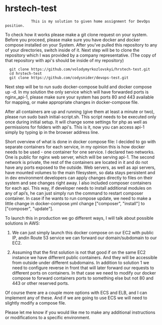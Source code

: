 # hrstech-test

				This is my solution to given home assignment for DevOps position.
To check how it works please make a git clone request on your system. Before you proceed, please make sure you have docker and docker compose installed on your System.
After you’ve pulled this repository to any of your directories, switch inside of it.
Next step will be to clone the repository which I was provided by a company representative. (The copy of that repository with api's should be inside of my repository)

      git clone https://github.com/volodymyrkozlovskyi/hrstech-test.git
      cd hrstech-test
      git clone https://github.com/codysnider/devops-test.git

Next step will be to run sudo docker-compose build and docker compose up -d. In my solution the only service which will have forwarded ports is  nginx_api-1, please make sure your system has ports 80 and 443 available for mapping, or make appropriate changes in docker-compose file.

After all containers are up and running (give them at least a minute or two), please run sudo bash initial-script.sh. This script needs to be executed only once during initial setup. It will change some settings for php as well as permissions for folders with api's.
This is it, now you can access api-1 simply by typing ip in the browser address line.

Short overview of what is done in docker compose file:
I decided to go with separate containers for each service, in my opinion this is how docker needs to be used - one container for one service. I declared two networks. One is public for nginx web server, which will be serving api-1. The second network is private, the rest of the containers are located in it and do not have any ports exposed to the outside. Web servers, as well as api servers, have mounted volumes to the main filesystem, so data stays persistent and in dev environment developers can apply changes directly to files on their system and see changes right away. I also included composer containers for each api. This way, if developer needs to install additional modules on any of api’s, he can just simply run the command to restart composer container. In case if he wants to run compose update, we need to make a little change in docker-compose.yml change ["composer", "install"] to ["composer", "update"].

To launch this in production we go different ways, I will talk about possible solutions in AWS:

1) We can just simply launch this docker compose on our EC2 with public IP, andin Route 53 service we can forward our 	domain/subdomain to our EC2.

2) Assuming that the first solution is not that good if on the same EC2 instance we have different public containers. And they will be accessible from outside under different subdomains. In addition to solution 1 we need to configure reverse in front that will later forward our requests to different ports on containers. In that case we need to modify our docker compose to forward containers ports to something else but not 80 and 443 or other reserved ports.

Of course there are a couple more options with ECS and ELB, and I can implement any of these. And if we are going to use ECS we will need to slightly modify a compose file.

Please let me know if you would like me to make any additional instructions or modifications to a specific environment.
